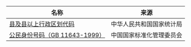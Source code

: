 |名称|来源|
|--|--|
|[县及县以上行政区划代码](http://www.stats.gov.cn/tjsj/tjbz/xzqhdm/)|中华人民共和国国家统计局|
|[公民身份号码（GB 11643-1999）](http://gb123.sac.gov.cn/GBCenter/gb/gbInfo?id=187)|中国国家标准化管理委员会|
